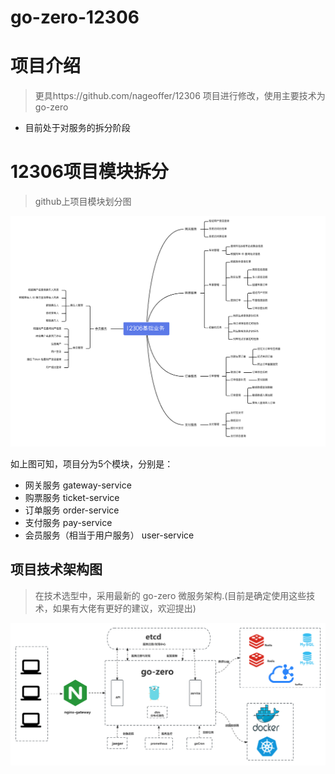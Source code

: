 # go-zero-12306

# 项目介绍
> 更具https://github.com/nageoffer/12306 项目进行修改，使用主要技术为go-zero

- 目前处于对服务的拆分阶段


# 12306项目模块拆分

> github上项目模块划分图

![img.png](doc/img/img.png)

如上图可知，项目分为5个模块，分别是：
- 网关服务 gateway-service
- 购票服务 ticket-service
- 订单服务 order-service
- 支付服务 pay-service
- 会员服务（相当于用户服务） user-service


## 项目技术架构图
> 在技术选型中，采用最新的 go-zero 微服务架构.(目前是确定使用这些技术，如果有大佬有更好的建议，欢迎提出)

![img.png](doc/img/技术架构图.png)